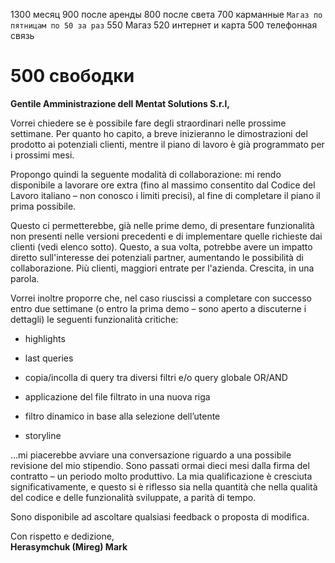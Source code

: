 1300 месяц
900 после аренды
800 после света
700 карманные
`Магаз по пятницам по 50 за раз`
550 Магаз
520 интернет и карта
500 телефонная связь

# 500 свободки


**Gentile Amministrazione dell Mentat Solutions S.r.l,**

Vorrei chiedere se è possibile fare degli straordinari nelle prossime settimane. Per quanto ho capito, a breve inizieranno le dimostrazioni del prodotto ai potenziali clienti, mentre il piano di lavoro è già programmato per i prossimi mesi.

Propongo quindi la seguente modalità di collaborazione: mi rendo disponibile a lavorare ore extra (fino al massimo consentito dal Codice del Lavoro italiano – non conosco i limiti precisi), al fine di completare il piano il prima possibile.

Questo ci permetterebbe, già nelle prime demo, di presentare funzionalità non presenti nelle versioni precedenti e di implementare quelle richieste dai clienti (vedi elenco sotto). Questo, a sua volta, potrebbe avere un impatto diretto sull'interesse dei potenziali partner, aumentando le possibilità di collaborazione. Più clienti, maggiori entrate per l'azienda. Crescita, in una parola.

Vorrei inoltre proporre che, nel caso riuscissi a completare con successo entro due settimane (o entro la prima demo – sono aperto a discuterne i dettagli) le seguenti funzionalità critiche:

- highlights
    
- last queries
    
- copia/incolla di query tra diversi filtri e/o query globale OR/AND
    
- applicazione del file filtrato in una nuova riga
    
- filtro dinamico in base alla selezione dell’utente
    
- storyline
    

…mi piacerebbe avviare una conversazione riguardo a una possibile revisione del mio stipendio. Sono passati ormai dieci mesi dalla firma del contratto – un periodo molto produttivo. La mia qualificazione è cresciuta significativamente, e questo si è riflesso sia nella quantità che nella qualità del codice e delle funzionalità sviluppate, a parità di tempo.

Sono disponibile ad ascoltare qualsiasi feedback o proposta di modifica.

Con rispetto e dedizione,  
**Herasymchuk (Mireg) Mark**